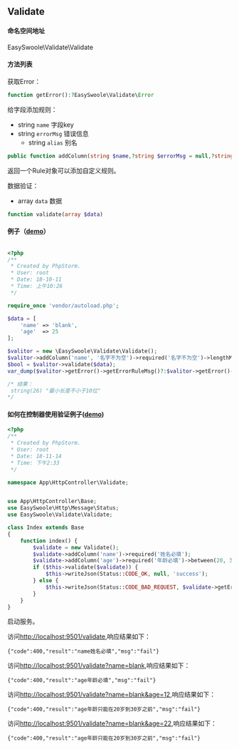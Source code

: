 ## Validate

#### 命名空间地址

EasySwoole\Validate\Validate

#### 方法列表

获取Error：

```php
function getError():?EasySwoole\Validate\Error
```

给字段添加规则：

- string `name`         字段key
- string `errorMsg`     错误信息
    - string `alias`    别名

```php
public function addColumn(string $name,?string $errorMsg = null,?string $alias = null):EasySwoole\Validate\Rule
```

返回一个Rule对象可以添加自定义规则。

数据验证：

- array `data` 数据

```php
function validate(array $data)
```

#### 例子（[demo](https://github.com/easy-swoole/demo/tree/3.x/CliExample/validate.php)）

```php

<?php
/**
 * Created by PhpStorm.
 * User: root
 * Date: 18-10-11
 * Time: 上午10:26
 */

require_once 'vendor/autoload.php';

$data = [
    'name' => 'blank',
    'age'  => 25
];

$valitor = new \EasySwoole\Validate\Validate();
$valitor->addColumn('name', '名字不为空')->required('名字不为空')->lengthMin(10,'最小长度不小于10位');
$bool = $valitor->validate($data);
var_dump($valitor->getError()->getErrorRuleMsg()?:$valitor->getError()->getColumnErrorMsg());

/* 结果：
 string(26) "最小长度不小于10位"
*/
```

#### 如何在控制器使用验证例子([demo](https://github.com/easy-swoole/demo/tree/3.x/App/HttpController/Validate/Index.php))

```php
<?php
/**
 * Created by PhpStorm.
 * User: root
 * Date: 18-11-14
 * Time: 下午2:33
 */

namespace App\HttpController\Validate;


use App\HttpController\Base;
use EasySwoole\Http\Message\Status;
use EasySwoole\Validate\Validate;

class Index extends Base
{
    function index() {
        $validate = new Validate();
        $validate->addColumn('name')->required('姓名必填');
        $validate->addColumn('age')->required('年龄必填')->between(20, 30, '年轻只能在20岁到30岁之前');
        if ($this->validate($validate)) {
            $this->writeJson(Status::CODE_OK, null, 'success');
        } else {
            $this->writeJson(Status::CODE_BAD_REQUEST, $validate->getError()->__toString(), 'fail');
        }
    }
}
```

启动服务。

访问<http://localhost:9501/validate>,响应结果如下：

```
{"code":400,"result":"name姓名必填","msg":"fail"}
```

访问<http://localhost:9501/validate?name=blank>,响应结果如下：

```
{"code":400,"result":"age年龄必填","msg":"fail"}
```

访问<http://localhost:9501/validate?name=blank&age=12>,响应结果如下：

```
{"code":400,"result":"age年龄只能在20岁到30岁之前","msg":"fail"}
```

访问<http://localhost:9501/validate?name=blank&age=22>,响应结果如下：

```
{"code":400,"result":"age年龄只能在20岁到30岁之前","msg":"fail"}
```

